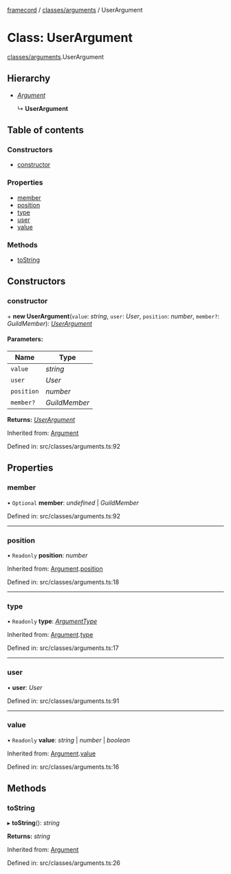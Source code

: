 [framecord](../README.md) / [classes/arguments](../modules/classes_arguments.md) / UserArgument

# Class: UserArgument

[classes/arguments](../modules/classes_arguments.md).UserArgument

## Hierarchy

* [*Argument*](classes_arguments.argument.md)

  ↳ **UserArgument**

## Table of contents

### Constructors

- [constructor](classes_arguments.userargument.md#constructor)

### Properties

- [member](classes_arguments.userargument.md#member)
- [position](classes_arguments.userargument.md#position)
- [type](classes_arguments.userargument.md#type)
- [user](classes_arguments.userargument.md#user)
- [value](classes_arguments.userargument.md#value)

### Methods

- [toString](classes_arguments.userargument.md#tostring)

## Constructors

### constructor

\+ **new UserArgument**(`value`: *string*, `user`: *User*, `position`: *number*, `member?`: *GuildMember*): [*UserArgument*](classes_arguments.userargument.md)

#### Parameters:

Name | Type |
------ | ------ |
`value` | *string* |
`user` | *User* |
`position` | *number* |
`member?` | *GuildMember* |

**Returns:** [*UserArgument*](classes_arguments.userargument.md)

Inherited from: [Argument](classes_arguments.argument.md)

Defined in: src/classes/arguments.ts:92

## Properties

### member

• `Optional` **member**: *undefined* \| *GuildMember*

Defined in: src/classes/arguments.ts:92

___

### position

• `Readonly` **position**: *number*

Inherited from: [Argument](classes_arguments.argument.md).[position](classes_arguments.argument.md#position)

Defined in: src/classes/arguments.ts:18

___

### type

• `Readonly` **type**: [*ArgumentType*](../enums/classes_arguments.argumenttype.md)

Inherited from: [Argument](classes_arguments.argument.md).[type](classes_arguments.argument.md#type)

Defined in: src/classes/arguments.ts:17

___

### user

• **user**: *User*

Defined in: src/classes/arguments.ts:91

___

### value

• `Readonly` **value**: *string* \| *number* \| *boolean*

Inherited from: [Argument](classes_arguments.argument.md).[value](classes_arguments.argument.md#value)

Defined in: src/classes/arguments.ts:16

## Methods

### toString

▸ **toString**(): *string*

**Returns:** *string*

Inherited from: [Argument](classes_arguments.argument.md)

Defined in: src/classes/arguments.ts:26
